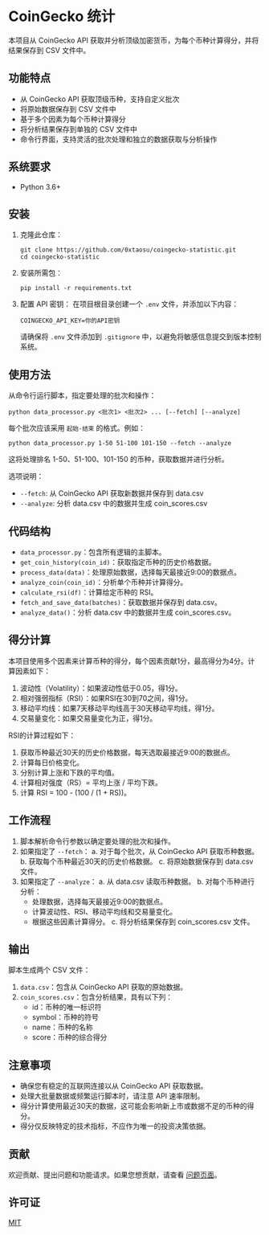 # CoinGecko 统计

本项目从 CoinGecko API 获取并分析顶级加密货币，为每个币种计算得分，并将结果保存到 CSV 文件中。

## 功能特点

- 从 CoinGecko API 获取顶级币种，支持自定义批次
- 将原始数据保存到 CSV 文件中
- 基于多个因素为每个币种计算得分
- 将分析结果保存到单独的 CSV 文件中
- 命令行界面，支持灵活的批次处理和独立的数据获取与分析操作

## 系统要求

- Python 3.6+

## 安装

1. 克隆此仓库：
   ```
   git clone https://github.com/0xtaosu/coingecko-statistic.git
   cd coingecko-statistic
   ```

2. 安装所需包：
   ```
   pip install -r requirements.txt
   ```

3. 配置 API 密钥：
   在项目根目录创建一个 `.env` 文件，并添加以下内容：
   ```
   COINGECKO_API_KEY=你的API密钥
   ```
   请确保将 `.env` 文件添加到 `.gitignore` 中，以避免将敏感信息提交到版本控制系统。

## 使用方法

从命令行运行脚本，指定要处理的批次和操作：

```
python data_processor.py <批次1> <批次2> ... [--fetch] [--analyze]
```

每个批次应该采用 `起始-结束` 的格式。例如：

```
python data_processor.py 1-50 51-100 101-150 --fetch --analyze
```

这将处理排名 1-50、51-100、101-150 的币种，获取数据并进行分析。

选项说明：
- `--fetch`: 从 CoinGecko API 获取新数据并保存到 data.csv
- `--analyze`: 分析 data.csv 中的数据并生成 coin_scores.csv

## 代码结构

- `data_processor.py`：包含所有逻辑的主脚本。
- `get_coin_history(coin_id)`：获取指定币种的历史价格数据。
- `process_data(data)`：处理原始数据，选择每天最接近9:00的数据点。
- `analyze_coin(coin_id)`：分析单个币种并计算得分。
- `calculate_rsi(df)`：计算给定币种的 RSI。
- `fetch_and_save_data(batches)`：获取数据并保存到 data.csv。
- `analyze_data()`：分析 data.csv 中的数据并生成 coin_scores.csv。

## 得分计算

本项目使用多个因素来计算币种的得分，每个因素贡献1分，最高得分为4分。计算因素如下：

1. 波动性（Volatility）：如果波动性低于0.05，得1分。
2. 相对强弱指标（RSI）：如果RSI在30到70之间，得1分。
3. 移动平均线：如果7天移动平均线高于30天移动平均线，得1分。
4. 交易量变化：如果交易量变化为正，得1分。

RSI的计算过程如下：
1. 获取币种最近30天的历史价格数据，每天选取最接近9:00的数据点。
2. 计算每日价格变化。
3. 分别计算上涨和下跌的平均值。
4. 计算相对强度（RS）= 平均上涨 / 平均下跌。
5. 计算 RSI = 100 - (100 / (1 + RS))。

## 工作流程

1. 脚本解析命令行参数以确定要处理的批次和操作。
2. 如果指定了 `--fetch`：
   a. 对于每个批次，从 CoinGecko API 获取币种数据。
   b. 获取每个币种最近30天的历史价格数据。
   c. 将原始数据保存到 data.csv 文件。
3. 如果指定了 `--analyze`：
   a. 从 data.csv 读取币种数据。
   b. 对每个币种进行分析：
      - 处理数据，选择每天最接近9:00的数据点。
      - 计算波动性、RSI、移动平均线和交易量变化。
      - 根据这些因素计算得分。
   c. 将分析结果保存到 coin_scores.csv 文件。

## 输出

脚本生成两个 CSV 文件：

1. `data.csv`：包含从 CoinGecko API 获取的原始数据。
2. `coin_scores.csv`：包含分析结果，具有以下列：
   - id：币种的唯一标识符
   - symbol：币种的符号
   - name：币种的名称
   - score：币种的综合得分

## 注意事项

- 确保您有稳定的互联网连接以从 CoinGecko API 获取数据。
- 处理大批量数据或频繁运行脚本时，请注意 API 速率限制。
- 得分计算使用最近30天的数据，这可能会影响新上市或数据不足的币种的得分。
- 得分仅反映特定的技术指标，不应作为唯一的投资决策依据。

## 贡献

欢迎贡献、提出问题和功能请求。如果您想贡献，请查看 [问题页面](https://github.com/你的用户名/coingecko-statistic/issues)。

## 许可证

[MIT](https://choosealicense.com/licenses/mit/)

